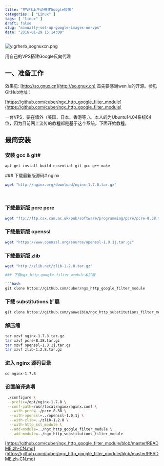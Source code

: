 ```yaml
---
title: "在VPS上手动搭建Google镜像"
categories: [ "Linux" ]
tags: [ "linux" ]
draft: false
slug: "manually-set-up-google-images-on-vps"
date: "2016-01-29 15:14:00"
---
```


![yigrherb_sognuxcn.png][1]

用自己的VPS搭建Google反向代理​

## 一、准备工作

效果见: [http://so.gnux.cn](http://so.gnux.cn)
首先要感谢wen.lu的开源。参见GitHub地址：

[https://github.com/cuber/ngx_http_google_filter_module](https://github.com/cuber/ngx_http_google_filter_module)

一台VPS，要在墙外（美国、日本、香港等，）。本人的为Ubuntu14.04系统64位，因为目前网上流传的教程都是基于这个系统。下面开始教程。

## 最简安装


<!--more-->


### 安装 gcc & git#

```bash
​apt-get install build-essential git gcc g++ make
```

##​# 下载最新版源码# nginx

```bash
wget "http://nginx.org/download/nginx-1.7.8.tar.gz"
```
​
### 下载最新版 pcre pcre

```bash
wget "ftp://ftp.csx.cam.ac.uk/pub/software/programming/pcre/pcre-8.38.tar.gz"
```

### 下载最新版 openssl

```bash
wget "https://www.openssl.org/source/openssl-1.0.1j.tar.gz"
```

### 下载最新版 zlib

```bash
wget "http://zlib.net/zlib-1.2.8.tar.gz"

### 下载ngx_http_google_filter_module本扩展

```bash
​git clone https://github.com/cuber/ngx_http_google_filter_module
```

### 下载 substitutions 扩展

```bash
​git clone https://github.com/yaoweibin/ngx_http_substitutions_filter_module
```

### 解压缩

```bash
​tar xzvf nginx-1.7.8.tar.gz
tar xzvf pcre-8.38.tar.gz
tar xzvf openssl-1.0.1j.tar.gz
tar xzvf zlib-1.2.8.tar.gz
```
### 进入 nginx 源码目录

```bash
​cd nginx-1.7.8
```
### 设置编译选项
```bash
 ./configure \
 --prefix=/opt/nginx-1.7.8 \
 --conf-path=/usr/local/nginx/nginx.conf \
  --with-pcre=../pcre-8.38 \
  --with-openssl=../openssl-1.0.1j \
  --with-zlib=../zlib-1.2.8 \
  --with-http_ssl_module \
  --add-module=../ngx_http_google_filter_module \
  --add-module=../ngx_http_substitutions_filter_module
```

[https://github.com/cuber/ngx_http_google_filter_module/blob/master/README.zh-CN.md](https://github.com/cuber/ngx_http_google_filter_module/blob/master/README.zh-CN.md)


  [1]: https://imgs.gnux.cn/usr/uploads/2016/01/2186059412.png